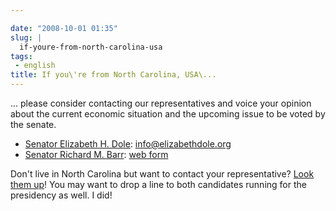 ```yaml
---

date: "2008-10-01 01:35"
slug: |
  if-youre-from-north-carolina-usa
tags:
 - english
title: If you\'re from North Carolina, USA\...
---
```


... please consider contacting our representatives and voice your
opinion about the current economic situation and the upcoming issue to
be voted by the senate.

-   [Senator Elizabeth H.
    Dole](http://www.votesmart.org/bio.php?can_id=41533):
    <info@elizabethdole.org>
-   [Senator Richard M.
    Barr](http://www.votesmart.org/bio.php?can_id=21787): [web
    form](http://burr.senate.gov/public/index.cfm?FuseAction=Contact.Home)

Don't live in North Carolina but want to contact your representative?
[Look them
up](http://www.votesmart.org/official_congress.php?dist=bio.php)! You
may want to drop a line to both candidates running for the presidency as
well. I did!
